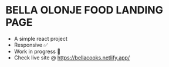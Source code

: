 # BELLA OLONJE FOOD LANDING PAGE

- A simple react project
- Responsive ✅
- Work in progress 🚧
- Check live site @ https://bellacooks.netlify.app/
